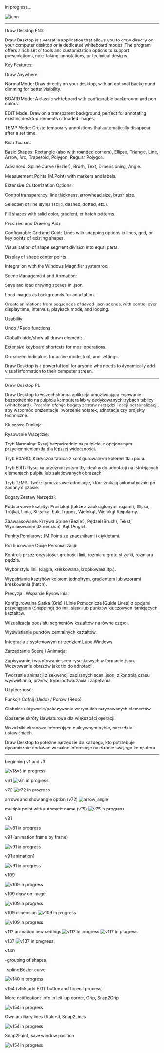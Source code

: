 in progress...

![icon](images/DrawDesktop_icon.png)

************************************

Draw Desktop ENG

Draw Desktop is a versatile application that allows you to draw directly on your computer desktop or in dedicated whiteboard modes. The program offers a rich set of tools and customization options to support presentations, note-taking, annotations, or technical designs.

Key Features:

Draw Anywhere:

Normal Mode: Draw directly on your desktop, with an optional background dimming for better visibility.

BOARD Mode: A classic whiteboard with configurable background and pen colors.

EDIT Mode: Draw on a transparent background, perfect for annotating existing desktop elements or loaded images.

TEMP Mode: Create temporary annotations that automatically disappear after a set time.

Rich Toolset:

Basic Shapes: Rectangle (also with rounded corners), Ellipse, Triangle, Line, Arrow, Arc, Trapezoid, Polygon, Regular Polygon.

Advanced: Spline Curve (Bézier), Brush, Text, Dimensioning, Angle.

Measurement Points (M.Point) with markers and labels.

Extensive Customization Options:

Control transparency, line thickness, arrowhead size, brush size.

Selection of line styles (solid, dashed, dotted, etc.).

Fill shapes with solid color, gradient, or hatch patterns.

Precision and Drawing Aids:

Configurable Grid and Guide Lines with snapping options to lines, grid, or key points of existing shapes.

Visualization of shape segment division into equal parts.

Display of shape center points.

Integration with the Windows Magnifier system tool.

Scene Management and Animation:

Save and load drawing scenes in .json.

Load images as backgrounds for annotation.

Create animations from sequences of saved .json scenes, with control over display time, intervals, playback mode, and looping.

Usability:

Undo / Redo functions.

Globally hide/show all drawn elements.

Extensive keyboard shortcuts for most operations.

On-screen indicators for active mode, tool, and settings.

Draw Desktop is a powerful tool for anyone who needs to dynamically add visual information to their computer screen.

********************************************************************************************************************
Draw Desktop PL

Draw Desktop to wszechstronna aplikacja umożliwiająca rysowanie bezpośrednio na pulpicie komputera lub w dedykowanych trybach tablicy (whiteboard). Program oferuje bogaty zestaw narzędzi i opcji personalizacji, aby wspomóc prezentacje, tworzenie notatek, adnotacje czy projekty techniczne.

Kluczowe Funkcje:

Rysowanie Wszędzie:

Tryb Normalny: Rysuj bezpośrednio na pulpicie, z opcjonalnym przyciemnieniem tła dla lepszej widoczności.

Tryb BOARD: Klasyczna tablica z konfigurowalnym kolorem tła i pióra.

Tryb EDIT: Rysuj na przezroczystym tle, idealny do adnotacji na istniejących elementach pulpitu lub załadowanych obrazach.

Tryb TEMP: Twórz tymczasowe adnotacje, które znikają automatycznie po zadanym czasie.

Bogaty Zestaw Narzędzi:

Podstawowe kształty: Prostokąt (także z zaokrąglonymi rogami), Elipsa, Trójkąt, Linia, Strzałka, Łuk, Trapez, Wielokąt, Wielokąt Regularny.

Zaawansowane: Krzywa Spline (Bézier), Pędzel (Brush), Tekst, Wymiarowanie (Dimension), Kąt (Angle).

Punkty Pomiarowe (M.Point) ze znacznikami i etykietami.

Rozbudowane Opcje Personalizacji:

Kontrola przezroczystości, grubości linii, rozmiaru grotu strzałki, rozmiaru pędzla.

Wybór stylu linii (ciągła, kreskowana, kropkowana itp.).

Wypełnianie kształtów kolorem jednolitym, gradientem lub wzorami kreskowania (hatch).

Precyzja i Wsparcie Rysowania:

Konfigurowalna Siatka (Grid) i Linie Pomocnicze (Guide Lines) z opcjami przyciągania (Snapping) do linii, siatki lub punktów kluczowych istniejących kształtów.

Wizualizacja podziału segmentów kształtów na równe części.

Wyświetlanie punktów centralnych kształtów.

Integracja z systemowym narzędziem Lupa Windows.

Zarządzanie Sceną i Animacja:

Zapisywanie i wczytywanie scen rysunkowych w formacie .json.
Wczytywanie obrazów jako tło do adnotacji.

Tworzenie animacji z sekwencji zapisanych scen .json, z kontrolą czasu wyświetlania, przerw, trybu odtwarzania i zapętlania.

Użyteczność:

Funkcje Cofnij (Undo) / Ponów (Redo).

Globalne ukrywanie/pokazywanie wszystkich narysowanych elementów.

Obszerne skróty klawiaturowe dla większości operacji.

Wskaźniki ekranowe informujące o aktywnym trybie, narzędziu i ustawieniach.

Draw Desktop to potężne narzędzie dla każdego, kto potrzebuje dynamicznie dodawać wizualne informacje na ekranie swojego komputera.
************************************************************************************************************************************

beginning 
v1 and v3

![v1&v3 in progress](images/v1v3.jpg)

v61
![v61 in progress](images/v61-bga.jpg)

v72
![v72 in progress](images/v72.jpg)

arrows and show angle option (v72)
![arrow_angle](images/arrows_angle.jpg)

multiple point with automatic name (v75)
![v75 in progress](images/v75.jpg)

v81

![v81 in progress](images/v81.png)

v91 (animation frame by frame)

![v91 in progress](images/v91.jpg)

v91 animation1

![v91 in progress](images/animation1.gif)

v109

![v109 in progress](images/v109.png)

v109 draw on image

![v109 in progress](images/IMG-saruman.jpg)

v109 dimension
![v109 in progress](images/dimension1.jpg)

![v109 in progress](images/dimension2.jpg)

v117 animation new settings
![v117 in progress](images/anim-settings-CLR.gif)
![v117 in progress](images/anim-clock.gif)

v137
![v137 in progress](images/v137.jpg)

v140

-grouping of shapes

-spline Bézier curve

![v140 in progress](images/v140.png)

v154 (v155 add EXIT button and fix end process)

More notifications info in left-up corner, Grip, Snap2Grip

![v154 in progress](images/v154_grip.jpg)

Own auxiliary lines (Rulers), Snap2Lines

![v154 in progress](images/v154_lines.jpg)

Snap2Point, save window position

![v154 in progress](images/v154_snap2point.jpg)
